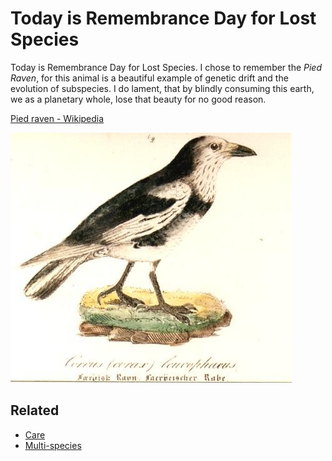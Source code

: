# Today is Remembrance Day for Lost Species

Today is Remembrance Day for Lost Species. I chose to remember the *Pied Raven*, for this animal is a beautiful example of genetic drift and the evolution of subspecies. I do lament, that by blindly consuming this earth, we as a planetary whole, lose that beauty for no good reason.

[Pied raven - Wikipedia](https://en.wikipedia.org/wiki/Pied_raven)

![](files/Pasted%20image%2020230123155737.png)

## Related
- [Care](notes/Care.md) 
- [Multi-species](notes/Multi-species.md)